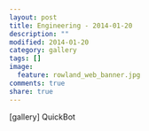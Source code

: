 ```yaml
---
layout: post
title: Engineering - 2014-01-20
description: ""
modified: 2014-01-20
category: gallery
tags: []
image:
  feature: rowland_web_banner.jpg
comments: true
share: true
---
```


[gallery]
QuickBot
